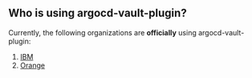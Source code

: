 ## Who is using argocd-vault-plugin?

Currently, the following organizations are **officially** using argocd-vault-plugin:

1. [IBM](https://www.ibm.com/)
1. [Orange](https://www.orange.com)
